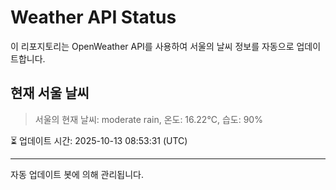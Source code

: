 
# Weather API Status

이 리포지토리는 OpenWeather API를 사용하여 서울의 날씨 정보를 자동으로 업데이트합니다.

## 현재 서울 날씨
> 서울의 현재 날씨: moderate rain, 온도: 16.22°C, 습도: 90%

⏳ 업데이트 시간: 2025-10-13 08:53:31 (UTC)

---
자동 업데이트 봇에 의해 관리됩니다.
